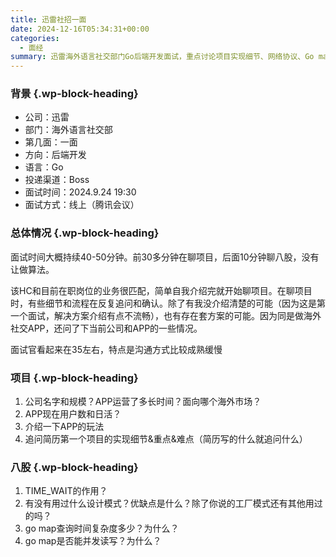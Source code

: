 ```yaml
---
title: 迅雷社招一面
date: 2024-12-16T05:34:31+00:00
categories:
  - 面经
summary: 迅雷海外语言社交部门Go后端开发面试，重点讨论项目实现细节、网络协议、Go map并发安全等基础技术问题。
---
```


### <span class="ez-toc-section" id="%E8%83%8C%E6%99%AF"></span>背景<span class="ez-toc-section-end"></span> {.wp-block-heading}

  * 公司：迅雷
  * 部门：海外语言社交部
  * 第几面：一面
  * 方向：后端开发
  * 语言：Go
  * 投递渠道：Boss
  * 面试时间：2024.9.24 19:30
  * 面试方式：线上（腾讯会议）

### <span class="ez-toc-section" id="%E6%80%BB%E4%BD%93%E6%83%85%E5%86%B5"></span>总体情况<span class="ez-toc-section-end"></span> {.wp-block-heading}

面试时间大概持续40-50分钟。前30多分钟在聊项目，后面10分钟聊八股，没有让做算法。

该HC和目前在职岗位的业务很匹配，简单自我介绍完就开始聊项目。在聊项目时，有些细节和流程在反复追问和确认。除了有我没介绍清楚的可能（因为这是第一个面试，解决方案介绍有点不流畅），也有存在套方案的可能。因为同是做海外社交APP，还问了下当前公司和APP的一些情况。

面试官看起来在35左右，特点是沟通方式比较成熟缓慢

### <span class="ez-toc-section" id="%E9%A1%B9%E7%9B%AE"></span>项目<span class="ez-toc-section-end"></span> {.wp-block-heading}

  1. 公司名字和规模？APP运营了多长时间？面向哪个海外市场？
  2. APP现在用户数和日活？
  3. 介绍一下APP的玩法
  4. 追问简历第一个项目的实现细节&重点&难点（简历写的什么就追问什么）

### <span class="ez-toc-section" id="%E5%85%AB%E8%82%A1"></span>八股<span class="ez-toc-section-end"></span> {.wp-block-heading}

  1. TIME_WAIT的作用？
  2. 有没有用过什么设计模式？优缺点是什么？除了你说的工厂模式还有其他用过的吗？
  3. go map查询时间复杂度多少？为什么？
  4. go map是否能并发读写？为什么？